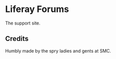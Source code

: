 Liferay Forums
==============

The support site.


Credits
-------

Humbly made by the spry ladies and gents at SMC.
